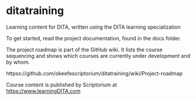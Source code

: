 # ditatraining
Learning content for DITA, written using the DITA learning specialization

To get started, read the project documentation, found in the docs folder.

The project roadmap is part of the GitHub wiki. It lists the course sequencing and shows which courses are currently under development and by whom.

httpss://github.com/okeefescriptorium/ditatraining/wiki/Project-roadmap

Course content is published by Scriptorium at https://www.learningDITA.com
